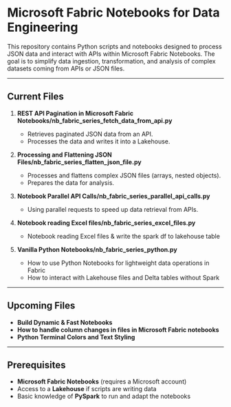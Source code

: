 # Microsoft Fabric Notebooks for Data Engineering

This repository contains Python scripts and notebooks designed to process JSON data and interact with APIs within Microsoft Fabric Notebooks.
The goal is to simplify data ingestion, transformation, and analysis of complex datasets coming from APIs or JSON files.

---

## Current Files

1. **REST API Pagination in Microsoft Fabric Notebooks/nb_fabric_series_fetch_data_from_api.py**  
   - Retrieves paginated JSON data from an API.  
   - Processes the data and writes it into a Lakehouse.  

2. **Processing and Flattening JSON Files/nb_fabric_series_flatten_json_file.py**  
   - Processes and flattens complex JSON files (arrays, nested objects).  
   - Prepares the data for analysis.
     
3. **Notebook Parallel API Calls/nb_fabric_series_parallel_api_calls.py**  
   - Using parallel requests to speed up data retrieval from APIs.

4. **Notebook reading Excel files/nb_fabric_series_excel_files.py**  
   - Notebook reading Excel files & write the spark df to lakehouse table
  
5. **Vanilla Python Notebooks/nb_fabric_series_python.py**  
   - How to use Python Notebooks for lightweight data operations in Fabric
   - How to interact with Lakehouse files and Delta tables without Spark
---

## Upcoming Files

- **Build Dynamic & Fast Notebooks**
- **How to handle column changes in files in Microsoft Fabric notebooks**
- **Python Terminal Colors and Text Styling**

---

## Prerequisites

- **Microsoft Fabric Notebooks** (requires a Microsoft account)  
- Access to a **Lakehouse** if scripts are writing data  
- Basic knowledge of **PySpark** to run and adapt the notebooks
